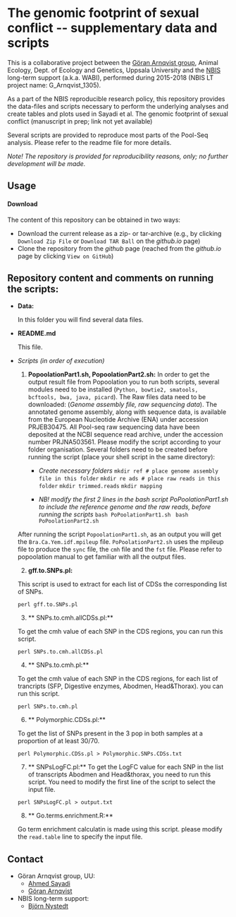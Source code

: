 # The genomic footprint of sexual conflict -- supplementary data and scripts

This is a collaborative project between the [Göran Arnqvist
group](http://arnqvist.org/), Animal Ecology, Dept. of Ecology and
Genetics, Uppsala University and the [NBIS](https://nbis.se/)
long-term support (a.k.a. WABI), performed during 2015-2018 (NBIS LT
project name: G_Arnqvist_1305).

As a part of the NBIS reproducible research policy, this repository
provides the data-files and scripts necessary to perform the
underlying analyses and create tables and plots used in Sayadi et
al. The genomic footprint of sexual conflict (manuscript in prep; link
not yet available)

Several scripts are provided to reproduce most parts of the
Pool-Seq analysis. Please refer to the readme file for more details.

*Note! The repository is provided for reproducibility reasons, only;
 no further development will be made.*

## Usage

#### Download

The content of this repository can be obtained in two ways:
*	Download the current release as a zip- or tar-archive (e.g., by clicking `Download Zip File` or `Download TAR Ball` on the *github.io* page)
*	Clone the repository from the *github* page (reached from the *github.io* page by clicking `View on GitHub`)

## Repository content and comments on running the scripts:

- **Data:**

  In this folder you will find several data files.

- **README.md**

  This file.

- *Scripts (in order of execution)*
  1. **PopoolationPart1.sh, PopoolationPart2.sh:**
    In order to get the output result file from Popoolation you to run both scripts, several modules need to be installed (`Python, bowtie2, smatools, bcftools, bwa, java, picard`).
    The Raw files data need to be downloaded: (*Genome assembly file, raw sequencing data*).
    The annotated genome assembly, along with sequence data, is available from the European Nucleotide Archive (ENA) under accession PRJEB30475.
    All Pool-seq raw sequencing data have been deposited at the NCBI sequence read archive, under the accession number PRJNA503561.
    Please modify the script according to your folder organisation.
    Several folders need to be created before running the script (place your shell script in the same directory):
      + *Create necessary folders*
        `mkdir ref # place genome assembly file in this folder`
        `mkdir re ads # place raw reads in this folder`
        `mkdir trimmed.reads`
        `mkdir mapping`

      + *NB! modify the first 2 lines in the bash script PoPoolationPart1.sh to include the reference genome and the raw reads, before running the scripts*
        `bash PoPoolationPart1.sh `
        `bash PoPoolationPart2.sh`

    After running the script `PopoolationPart1.sh`, as an output you will get the `Bra.Ca.Yem.idf.mpileup` file.
    `PoPoolationPart2.sh` uses the mpileup file to produce the `sync` file, the `cmh` file and the `fst` file.
    Please refer to popoolation manual to get familiar with all the output files.

  2. **gff.to.SNPs.pl:**

    This script is used to extract for each list of CDSs the corresponding  list of SNPs.

    `perl gff.to.SNPs.pl`

  3. ** SNPs.to.cmh.allCDSs.pl:**

    To get the cmh value of each SNP in the CDS regions, you can run this script.

    `perl SNPs.to.cmh.allCDSs.pl`

  4. ** SNPs.to.cmh.pl:**

    To get the cmh value of each SNP in the CDS regions, for each list of trancripts (SFP, Digestive enzymes, Abodmen, Head&Thorax). you can run this script.

    `perl SNPs.to.cmh.pl`

  6. ** Polymorphic.CDSs.pl:**

    To get the list of SNPs present in the 3 pop in both samples at a proportion of at least 30/70.

    `perl Polymorphic.CDSs.pl > Polymorphic.SNPs.CDSs.txt`

  7. ** SNPsLogFC.pl:**
    To get the LogFC value for each SNP in the list of transcripts Abodmen and Head&thorax, you need to run this script.
    You need to modify the first line of the script to select the input file.

    `perl SNPsLogFC.pl > output.txt`

  8. ** Go.terms.enrichment.R:**

    Go term enrichment calculatin is made using this script.
    please modify the `read.table` line to specify the input file.

## Contact
* Göran Arnqvist group, UU:
     - [Ahmed Sayadi](mailto:ahmed.sayadi@ebc.uu.se)
     - [Göran Arnqvist](mailto:Goran.Arnqvist@ebc.uu.se)
* NBIS long-term support:
     - [Björn Nystedt](mailto:bjorn.nystedt@scilifelab.se)
